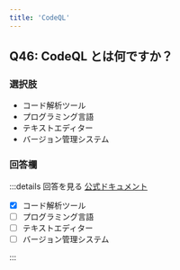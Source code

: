 ```yaml
---
title: 'CodeQL'
---
```


## Q46: CodeQL とは何ですか？

### 選択肢

- コード解析ツール
- プログラミング言語
- テキストエディター
- バージョン管理システム

### 回答欄

:::details 回答を見る
[公式ドキュメント](https://codeql.github.com/)

- [x] コード解析ツール
- [ ] プログラミング言語
- [ ] テキストエディター
- [ ] バージョン管理システム

:::
